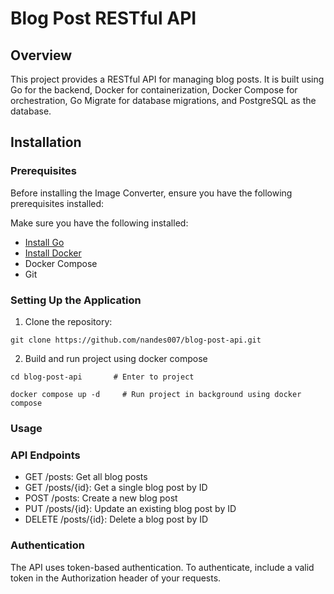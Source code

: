 # Blog Post RESTful API
## Overview

This project provides a RESTful API for managing blog posts. It is built using Go for the backend, Docker for containerization, Docker Compose for orchestration, Go Migrate for database migrations, and PostgreSQL as the database.

## Installation

### Prerequisites

Before installing the Image Converter, ensure you have the following prerequisites installed:

Make sure you have the following installed:
- [Install Go](https://go.dev/dl/)
- [Install Docker](https://docs.docker.com/desktop/)
- Docker Compose
- Git

### Setting Up the Application

1. Clone the repository:
```
git clone https://github.com/nandes007/blog-post-api.git
```

2. Build and run project using docker compose
```
cd blog-post-api       # Enter to project

docker compose up -d     # Run project in background using docker compose
```

### Usage
### API Endpoints
- GET /posts: Get all blog posts
- GET /posts/{id}: Get a single blog post by ID
- POST /posts: Create a new blog post
- PUT /posts/{id}: Update an existing blog post by ID
- DELETE /posts/{id}: Delete a blog post by ID

### Authentication
The API uses token-based authentication. To authenticate, include a valid token in the Authorization header of your requests.

